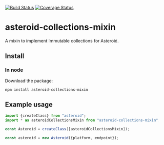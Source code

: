 [![Build Status](https://travis-ci.org/mondora/asteroid-collections-mixin.svg?branch=master)](https://travis-ci.org/mondora/aasteroid-collections-mixin)
[![Coverage Status](https://coveralls.io/repos/mondora/asteroid-collections-mixin/badge.svg?branch=master&service=github)](https://coveralls.io/github/mondora/asteroid-collections-mixin?branch=master)

# asteroid-collections-mixin

A mixin to implement Immutable collections for Asteroid.

## Install

### In node

Download the package:

    npm install asteroid-collections-mixin

## Example usage

```js
import {createClass} from "asteroid";
import * as asteroidCollectionsMixin from "asteroid-collections-mixin";

const Asteroid = createClass([asteroidCollectionsMixin]);

const asteroid = new Asteroid({platform, endpoint});

```
